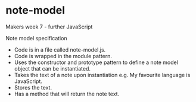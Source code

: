 # note-model
Makers week 7 - further JavaScript

Note model specification

* Code is in a file called note-model.js.
* Code is wrapped in the module pattern.
* Uses the constructor and prototype pattern to define a note model object that can be instantiated.
* Takes the text of a note upon instantiation e.g. My favourite language is JavaScript.
* Stores the text.
* Has a method that will return the note text.
